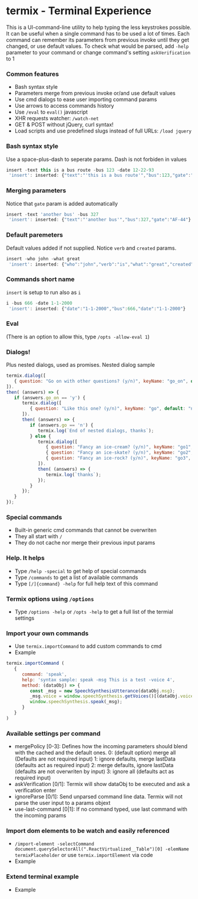 
# termix - Terminal Experience
  This is a UI-command-line utility to help typing the less keystrokes possible.
  It can be useful when a single command has to be used a lot of times.
  Each command can remember its parameters from previous invoke until they get changed, or use default values.
  To check what would be parsed, add `-help` parameter to your command
  or change command's setting `askVerification` to 1

### Common features

   * Bash syntax style
   * Parameters merge from previous invoke or/and use default values
   * Use cmd dialogs to ease user importing command params
   * Use arrows to access commands history
   * Use `/eval` to `eval()` javascript 
   * XHR requests watcher: `/watch-net`
   * GET & POST without jQuery, curl syntax! 
   * Load scripts and use predefined slugs instead of full URLs: `/load jquery`

### Bash syntax style
Use a space-plus-dash to seperate params. Dash is not forbiden in values
``` javascript
insert -text this is a bus route -bus 123 -date 12-22-93
 'insert': inserted: {"text":"'this is a bus route'","bus":123,"gate":"AF-44"}
```

### Merging parameters
Notice that `gate` param is added automatically
``` javascript
insert -text 'another bus' -bus 327
 'insert': inserted: {"text":"'another bus'","bus":327,"gate":"AF-44"}
```

### Default paremeters
Default values added if not supplied. Notice `verb` and `created` params.
``` javascript
insert -who john -what great
 'insert': inserted: {"who":"john","verb":"is","what":"great","created":"2019-09-27"}
```

### Commands short name
`insert` is setup to run also as `i`
``` javascript
i -bus 666 -date 1-1-2000
 'insert': inserted: {"date":"1-1-2000","bus":666,"date":"1-1-2000"}
```

### Eval
(There is an option to allow this, type `/opts -allow-eval 1`)

### Dialogs!
Plus nested dialogs, used as promises.
Nested dialog sample
``` javascript
termix.dialog([                    
   { question: "Go on with other questions? (y/n)", keyName: "go_on", default: "y" }
]).
then( (answers) => {
   if (answers.go_on == 'y') {
      termix.dialog([                    
         { question: "Like this one? (y/n)", keyName: "go", default: "n" }
      ]). 
      then( (answers) => {
         if (answers.go == 'n') {
            termix.log(`End of nested dialogs, thanks`);
         } else {
            termix.dialog([                    
               { question: "Fancy an ice-cream? (y/n)", keyName: "go1", default: "y" },
               { question: "Fancy an ice-skate? (y/n)", keyName: "go2", default: "y" },
               { question: "Fancy an ice-rock? (y/n)", keyName: "go3", default: "y" }
            ]). 
            then( (answers) => { 
               termix.log(`thanks`);
            });
         }
      });
   }
});
```

### Special commands

   * Built-in generic cmd commands that cannot be overwriten
   * They all start with `/`
   * They do not cache nor merge their previous input params

### Help. It helps

   * Type `/help -special` to get help of special commands
   * Type `/commands` to get a list of available commands   
   * Type `[/]{command} -help` for full help text of this command

### Termix options using `/options`

   * Type `/options -help` or `/opts -help` to get a full list of the termial settings

### Import your own commands

   * Use `termix.importCommand` to add custom commands to cmd
   * Example 
   ```javascript
   termix.importCommand (  
      {
         command: 'speak',
         help: 'syntax sample: speak -msg This is a test -voice 4',
         method: (dataObj) => {            
            const _msg = new SpeechSynthesisUtterance(dataObj.msg); 
            _msg.voice = window.speechSynthesis.getVoices()[(dataObj.voice || 4)];
            window.speechSynthesis.speak(_msg);
         }
      }
   )
   ```

### Available settings per command 

   * mergePolicy [0-3]: Defines how the incoming parameters should blend with the cached and the default ones. 
      0: (default option) merge all (Defaults are not required input)
      1: ignore defaults, merge lastData (defaults act as required input)
      2: merge defaults, ignore lastData (defaults are not overwriten by input)
      3: ignore all (defaults act as required input)
   * askVerification [0/1]: Termix will show dataObj to be executed and ask a verification enter
   * ignoreParse [0/1]: Send unparsed command line data. Termix will not parse the user input to a params objext
   * use-last-command [0|1]: If no command typed, use last command with the incoming params

### Import dom elements to be watch and easily referenced

   * `/import-element -selectCommand document.querySelectorAll(".ReactVirtualized__Table")[0] -elemName termixPlaceholder` or use `termix.importElement` via code
   * Example 

### Extend terminal example

   * Example